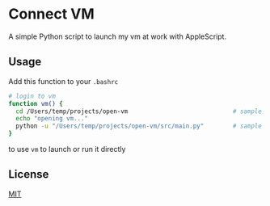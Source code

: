 # Connect VM

A simple Python script to launch my vm at work with AppleScript.

## Usage

Add this function to your `.bashrc`

```bash
# login to vm
function vm() {
  cd /Users/temp/projects/open-vm                             # sample directory
  echo "opening vm..."
  python -u "/Users/temp/projects/open-vm/src/main.py"        # sample path
}
```
to use `vm` to launch or run it directly

## License
[MIT](https://github.com/Vaansh/connect-vm/blob/main/LICENSE)
